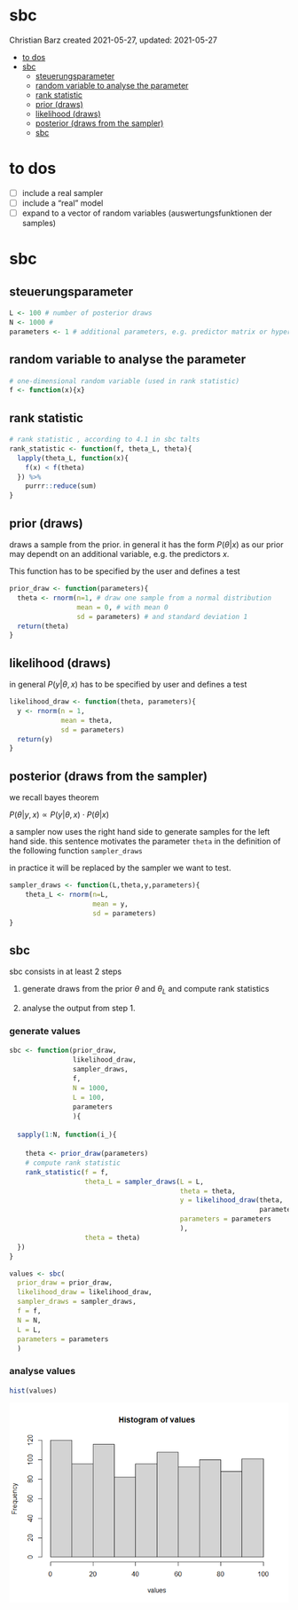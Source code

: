 sbc
================
Christian Barz
created 2021-05-27, updated: 2021-05-27

-   [to dos](#to-dos)
-   [sbc](#sbc)
    -   [steuerungsparameter](#steuerungsparameter)
    -   [random variable to analyse the
        parameter](#random-variable-to-analyse-the-parameter)
    -   [rank statistic](#rank-statistic)
    -   [prior (draws)](#prior-draws)
    -   [likelihood (draws)](#likelihood-draws)
    -   [posterior (draws from the
        sampler)](#posterior-draws-from-the-sampler)
    -   [sbc](#sbc-1)

# to dos

-   [ ] include a real sampler
-   [ ] include a “real” model
-   [ ] expand to a vector of random variables (auswertungsfunktionen
    der samples)

# sbc

## steuerungsparameter

``` r
L <- 100 # number of posterior draws
N <- 1000 # 
parameters <- 1 # additional parameters, e.g. predictor matrix or hyperparameters
```

## random variable to analyse the parameter

``` r
# one-dimensional random variable (used in rank statistic)
f <- function(x){x}
```

## rank statistic

``` r
# rank statistic , according to 4.1 in sbc talts
rank_statistic <- function(f, theta_L, theta){
  lapply(theta_L, function(x){
    f(x) < f(theta)
  }) %>%
    purrr::reduce(sum)
}
```

## prior (draws)

draws a sample from the prior. in general it has the form *P*(*θ*\|*x*)
as our prior may dependt on an additional variable, e.g. the predictors
*x*.

This function has to be specified by the user and defines a test

``` r
prior_draw <- function(parameters){
  theta <- rnorm(n=1, # draw one sample from a normal distribution
                 mean = 0, # with mean 0
                 sd = parameters) # and standard deviation 1
  return(theta)
}
```

## likelihood (draws)

in general *P*(*y*\|*θ*, *x*) has to be specified by user and defines a
test

``` r
likelihood_draw <- function(theta, parameters){
  y <- rnorm(n = 1,
             mean = theta,
             sd = parameters)
  return(y)
}
```

## posterior (draws from the sampler)

we recall bayes theorem

*P*(*θ*\|*y*, *x*) ∝ *P*(*y*\|*θ*, *x*) ⋅ *P*(*θ*\|*x*)

a sampler now uses the right hand side to generate samples for the left
hand side. this sentence motivates the parameter `theta` in the
definition of the following function `sampler_draws`

in practice it will be replaced by the sampler we want to test.

``` r
sampler_draws <- function(L,theta,y,parameters){
    theta_L <- rnorm(n=L, 
                     mean = y, 
                     sd = parameters)
}
```

## sbc

sbc consists in at least 2 steps

1.  generate draws from the prior *θ* and *θ*<sub>*L*</sub> and compute
    rank statistics

2.  analyse the output from step 1.

### generate values

``` r
sbc <- function(prior_draw,
                likelihood_draw, 
                sampler_draws,
                f,
                N = 1000,
                L = 100,
                parameters
                ){
  
  sapply(1:N, function(i_){
    
    theta <- prior_draw(parameters)
    # compute rank statistic
    rank_statistic(f = f, 
                   theta_L = sampler_draws(L = L,
                                           theta = theta,
                                           y = likelihood_draw(theta, 
                                                               parameters), 
                                           parameters = parameters
                                           ), 
                   theta = theta)
  })
}
```

``` r
values <- sbc(
  prior_draw = prior_draw, 
  likelihood_draw = likelihood_draw, 
  sampler_draws = sampler_draws,
  f = f,
  N = N,
  L = L,
  parameters = parameters
  )
```

### analyse values

``` r
hist(values)
```

![](sbc_files/figure-gfm/unnamed-chunk-9-1.png)<!-- -->
